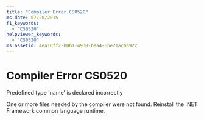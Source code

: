 ```yaml
---
title: "Compiler Error CS0520"
ms.date: 07/20/2015
f1_keywords: 
  - "CS0520"
helpviewer_keywords: 
  - "CS0520"
ms.assetid: 4ea16ff2-b0b1-4938-bea4-6be21acba922
---
```

# Compiler Error CS0520
Predefined type 'name' is declared incorrectly  
  
 One or more files needed by the compiler were not found. Reinstall the .NET Framework common language runtime.
